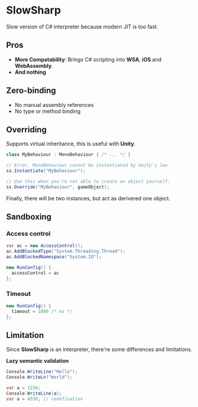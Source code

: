 SlowSharp
====

Slow version of C# interpreter because modern JIT is too fast.

Pros
----
* __More Compatability__: Brings C# scripting into __WSA__, __iOS__ and __WebAssembly__.
* __And nothing__


Zero-binding
----
* No manual assembly references
* No type or method binding

Overriding
----
Supports virtual inheritance, this is useful with __Unity__.
```cs
class MyBehaviour : MonoBehaviour { /* ... */ }
```
```cs
// Error, MonoBehaviour cannot be instantiated by Unity's law
ss.Instantiate("MyBehaviour");

// Use this when you're not able to create an object yourself.
ss.Override("MyBehaviour", gameObject);
```

Finally, there will be two instances, but act as derivered one object.

Sandboxing
----
### Access control
```cs
var ac = new AccessControl();
ac.AddBlockedType("System.Threading.Thread");
ac.AddBlockedNamespace("System.IO");

new RunConfig() {
  accessControl = ac
};
```

### Timeout
```cs
new RunConfig() {
  timeout = 1000 /* ms */
};
```


Limitation
----
Since __SlowSharp__ is an interpreter, there're some differences and limitations.

__Lazy semantic validation__
```cs
Console.WriteLine("Hello");
Console.WriteLn("World");
```
```cs
var a = 1234;
Console.WriteLine(a);
var a = 4556; // redefination
```
